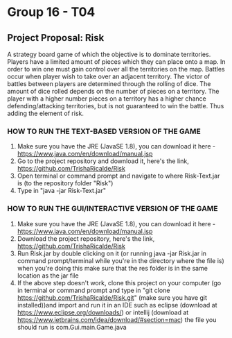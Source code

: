 # Group 16 - T04
## Project Proposal: Risk 
A strategy board game of which the objective is to dominate territories. Players have a limited amount of pieces which they can place onto a map. In order to win one must gain control over all the territories on the map. Battles occur when player wish to take over an adjacent territory. The victor of battles between players are determined through the rolling of dice. The amount of dice rolled depends on the number of pieces on a territory. The player with a higher number pieces on a territory has a higher chance defending/attacking territories, but is not guaranteed to win the battle. Thus adding the element of risk.


### HOW TO RUN THE TEXT-BASED VERSION OF THE GAME
1) Make sure you have the JRE (JavaSE 1.8), you can download it here -
https://www.java.com/en/download/manual.jsp
2) Go to the project repository and download it, here's the link, https://github.com/TrishaRicalde/Risk
3) Open terminal or command prompt and navigate to where Risk-Text.jar is (to the repository folder "Risk") 
4) Type in "java -jar Risk-Text.jar"


### HOW TO RUN THE GUI/INTERACTIVE VERSION OF THE GAME
1) Make sure you have the JRE (JavaSE 1.8), you can download it here -
https://www.java.com/en/download/manual.jsp
2) Download the project repository, here's the link, https://github.com/TrishaRicalde/Risk
3) Run Risk.jar by double clicking on it (or running java -jar Risk.jar in command prompt/terminal while you're in the directory where the file is) when you're doing this make sure that the res folder is in the same location as the jar file
4) If the above step doesn't work, clone this project on your computer (go in terminal or command prompt and type in "git clone https://github.com/TrishaRicalde/Risk.git" (make sure you have git installed))and import and run it in an IDE such as eclipse (download at https://www.eclipse.org/downloads/) or intellij (download at https://www.jetbrains.com/idea/download/#section=mac) the file you should run is com.Gui.main.Game.java

